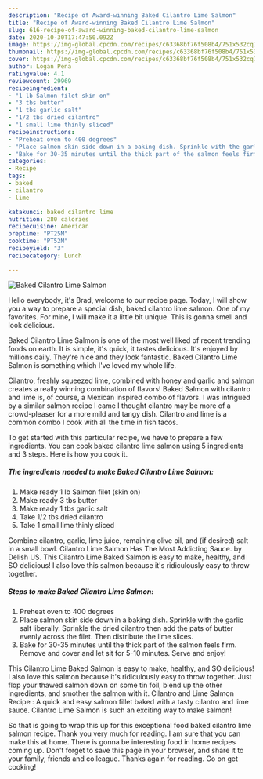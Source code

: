 ```yaml
---
description: "Recipe of Award-winning Baked Cilantro Lime Salmon"
title: "Recipe of Award-winning Baked Cilantro Lime Salmon"
slug: 616-recipe-of-award-winning-baked-cilantro-lime-salmon
date: 2020-10-30T17:47:50.092Z
image: https://img-global.cpcdn.com/recipes/c63368bf76f508b4/751x532cq70/baked-cilantro-lime-salmon-recipe-main-photo.jpg
thumbnail: https://img-global.cpcdn.com/recipes/c63368bf76f508b4/751x532cq70/baked-cilantro-lime-salmon-recipe-main-photo.jpg
cover: https://img-global.cpcdn.com/recipes/c63368bf76f508b4/751x532cq70/baked-cilantro-lime-salmon-recipe-main-photo.jpg
author: Logan Pena
ratingvalue: 4.1
reviewcount: 29969
recipeingredient:
- "1 lb Salmon filet skin on"
- "3 tbs butter"
- "1 tbs garlic salt"
- "1/2 tbs dried cilantro"
- "1 small lime thinly sliced"
recipeinstructions:
- "Preheat oven to 400 degrees"
- "Place salmon skin side down in a baking dish. Sprinkle with the garlic salt liberally. Sprinkle the dried cilantro then add the pats of butter evenly across the filet. Then distribute the lime slices."
- "Bake for 30-35 minutes until the thick part of the salmon feels firm. Remove and cover and let sit for 5-10 minutes. Serve and enjoy!"
categories:
- Recipe
tags:
- baked
- cilantro
- lime

katakunci: baked cilantro lime 
nutrition: 280 calories
recipecuisine: American
preptime: "PT25M"
cooktime: "PT52M"
recipeyield: "3"
recipecategory: Lunch

---
```



![Baked Cilantro Lime Salmon](https://img-global.cpcdn.com/recipes/c63368bf76f508b4/751x532cq70/baked-cilantro-lime-salmon-recipe-main-photo.jpg)

Hello everybody, it's Brad, welcome to our recipe page. Today, I will show you a way to prepare a special dish, baked cilantro lime salmon. One of my favorites. For mine, I will make it a little bit unique. This is gonna smell and look delicious.

Baked Cilantro Lime Salmon is one of the most well liked of recent trending foods on earth. It is simple, it's quick, it tastes delicious. It's enjoyed by millions daily. They're nice and they look fantastic. Baked Cilantro Lime Salmon is something which I've loved my whole life.

Cilantro, freshly squeezed lime, combined with honey and garlic and salmon creates a really winning combination of flavors! Baked Salmon with cilantro and lime is, of course, a Mexican inspired combo of flavors. I was intrigued by a similar salmon recipe I came I thought cilantro may be more of a crowd-pleaser for a more mild and tangy dish. Cilantro and lime is a common combo I cook with all the time in fish tacos.


To get started with this particular recipe, we have to prepare a few ingredients. You can cook baked cilantro lime salmon using 5 ingredients and 3 steps. Here is how you cook it.

<!--inarticleads1-->

##### The ingredients needed to make Baked Cilantro Lime Salmon:

1. Make ready 1 lb Salmon filet (skin on)
1. Make ready 3 tbs butter
1. Make ready 1 tbs garlic salt
1. Take 1/2 tbs dried cilantro
1. Take 1 small lime thinly sliced


Combine cilantro, garlic, lime juice, remaining olive oil, and (if desired) salt in a small bowl. Cilantro Lime Salmon Has The Most Addicting Sauce. by Delish US. This Cilantro Lime Baked Salmon is easy to make, healthy, and SO delicious! I also love this salmon because it&#39;s ridiculously easy to throw together. 

<!--inarticleads2-->

##### Steps to make Baked Cilantro Lime Salmon:

1. Preheat oven to 400 degrees
1. Place salmon skin side down in a baking dish. Sprinkle with the garlic salt liberally. Sprinkle the dried cilantro then add the pats of butter evenly across the filet. Then distribute the lime slices.
1. Bake for 30-35 minutes until the thick part of the salmon feels firm. Remove and cover and let sit for 5-10 minutes. Serve and enjoy!


This Cilantro Lime Baked Salmon is easy to make, healthy, and SO delicious! I also love this salmon because it&#39;s ridiculously easy to throw together. Just flop your thawed salmon down on some tin foil, blend up the other ingredients, and smother the salmon with it. Cilantro and Lime Salmon Recipe : A quick and easy salmon fillet baked with a tasty cilantro and lime sauce. Cilantro Lime Salmon is such an exciting way to make salmon! 

So that is going to wrap this up for this exceptional food baked cilantro lime salmon recipe. Thank you very much for reading. I am sure that you can make this at home. There is gonna be interesting food in home recipes coming up. Don't forget to save this page in your browser, and share it to your family, friends and colleague. Thanks again for reading. Go on get cooking!
